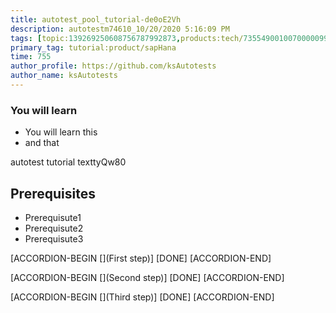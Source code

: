 ```yaml
---
title: autotest_pool_tutorial-de0oE2Vh
description: autotestm74610_10/20/2020 5:16:09 PM
tags: [topic:139269250608756787992873,products:tech/73554900100700000996,tutorial:experience/advanced]
primary_tag: tutorial:product/sapHana
time: 755
author_profile: https://github.com/ksAutotests
author_name: ksAutotests
---
```

### You will learn
- You will learn this
- and that

autotest tutorial texttyQw80

## Prerequisites
- Prerequisute1
- Prerequisute2
- Prerequisute3

[ACCORDION-BEGIN [](First step)]
[DONE]
[ACCORDION-END]

[ACCORDION-BEGIN [](Second step)]
[DONE]
[ACCORDION-END]

[ACCORDION-BEGIN [](Third step)]
[DONE]
[ACCORDION-END]

